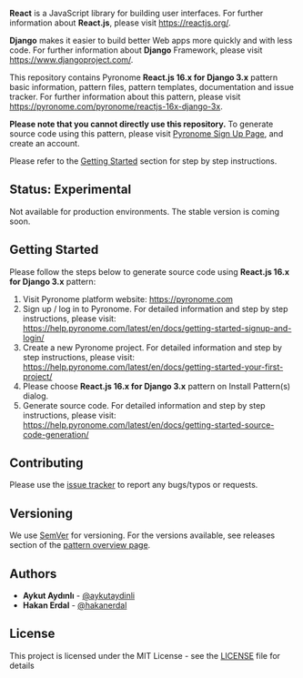 **React** is a JavaScript library for building user interfaces. For further information about **React.js**, please visit https://reactjs.org/.

**Django** makes it easier to build better Web apps more quickly and with less code. For further information about **Django** Framework, please visit https://www.djangoproject.com/.

This repository contains Pyronome **React.js 16.x for Django 3.x** pattern basic information, pattern files, pattern templates, documentation and issue tracker. For further information about this pattern, please visit https://pyronome.com/pyronome/reactjs-16x-django-3x.

**Please note that you cannot directly use this repository.** To generate source code using this pattern, please visit [Pyronome Sign Up Page](https://pyronome.com/builder/signup), and create an account.

Please refer to the [Getting Started](https://github.com/pyronome/pattern-reactjs-16x-django-3x#getting-started) section for step by step instructions.

## Status: Experimental

Not available for production environments. The stable version is coming soon.

## Getting Started

Please follow the steps below to generate source code using **React.js 16.x for Django 3.x** pattern:

1. Visit Pyronome platform website: https://pyronome.com
2. Sign up / log in to Pyronome. For detailed information and step by step instructions, please visit: https://help.pyronome.com/latest/en/docs/getting-started-signup-and-login/
3. Create a new Pyronome project. For detailed information and step by step instructions, please visit: https://help.pyronome.com/latest/en/docs/getting-started-your-first-project/
4. Please choose **React.js 16.x for Django 3.x** pattern on Install Pattern(s) dialog.
5. Generate source code. For detailed information and step by step instructions, please visit: https://help.pyronome.com/latest/en/docs/getting-started-source-code-generation/

## Contributing

Please use the [issue tracker](https://github.com/pyronome/pattern-reactjs-16x-django-3x/issues) to report any bugs/typos or requests.

## Versioning

We use [SemVer](http://semver.org/) for versioning. For the versions available, see releases section of the [pattern overview page](https://pyronome.com/pyronome/reactjs-16x-django-3x#Overview). 

## Authors

* **Aykut Aydınlı** - [@aykutaydinli](https://github.com/aykutaydinli)
* **Hakan Erdal** - [@hakanerdal](https://github.com/hakanerdal)

## License

This project is licensed under the MIT License - see the [LICENSE](https://github.com/pyronome/pattern-reactjs-16x-django-3x/blob/master/LICENSE) file for details
